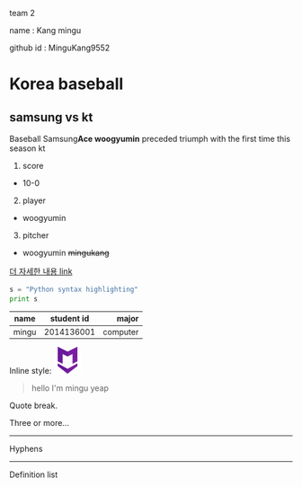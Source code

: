 team 2

name : Kang mingu 

github id : MinguKang9552

# Korea baseball 
## samsung vs kt

Baseball Samsung**Ace woogyumin** preceded triumph with the first time this season kt

1. score
* 10-0
2. player
* woogyumin
3. pitcher
+ woogyumin
~~mingukang~~

[더 자세한 내용 link](https://www.naver.com)

```python
s = "Python syntax highlighting"
print s
``` 

| name | student id | major  |
|------|:----------:|-------:|
|mingu |2014136001  |computer|

Inline style: 
![test](https://github.com/adam-p/markdown-here/raw/master/src/common/images/icon48.png "Logo Title Text 1")


> hello I'm mingu yeap

Quote break.

Three or more...

---

Hyphens

***

<dl>
<dt>Definition list</dt>




